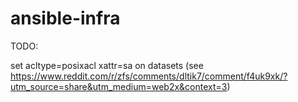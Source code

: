 # ansible-infra

TODO:

set acltype=posixacl xattr=sa on datasets (see https://www.reddit.com/r/zfs/comments/dltik7/comment/f4uk9xk/?utm_source=share&utm_medium=web2x&context=3)

